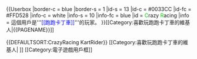 {{Userbox
  |border-c = blue
  |border-s = 1
  |id-s     = 13
  |id-c     = #0033CC
  |id-fc    = #FFD528
  |info-c   = white
  |info-s   = 10
  |info-fc  = blue
  |id       = <span style="color: #00CC00;">C</span>razy <span style="color: #00CC00;">R</span>acing
  |info     = 這個用戶是'''<span style="color: blue;">[[跑跑卡丁車]]</span>'''的玩家。
}}<includeonly>[[Category:喜歡玩跑跑卡丁車的維基人|{{PAGENAME}}]]</includeonly><noinclude>

{{DEFAULTSORT:CrazyRacing KartRider}}
[[Category:喜歡玩跑跑卡丁車的維基人| ]]
[[Category:電子遊戲用戶框]]
</noinclude>